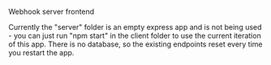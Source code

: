 Webhook server frontend

Currently the "server" folder is an empty express app and is not being used - you can just run "npm start" in the client folder to use the current iteration of this app.  There is no database, so the existing endpoints reset every time you restart the app.